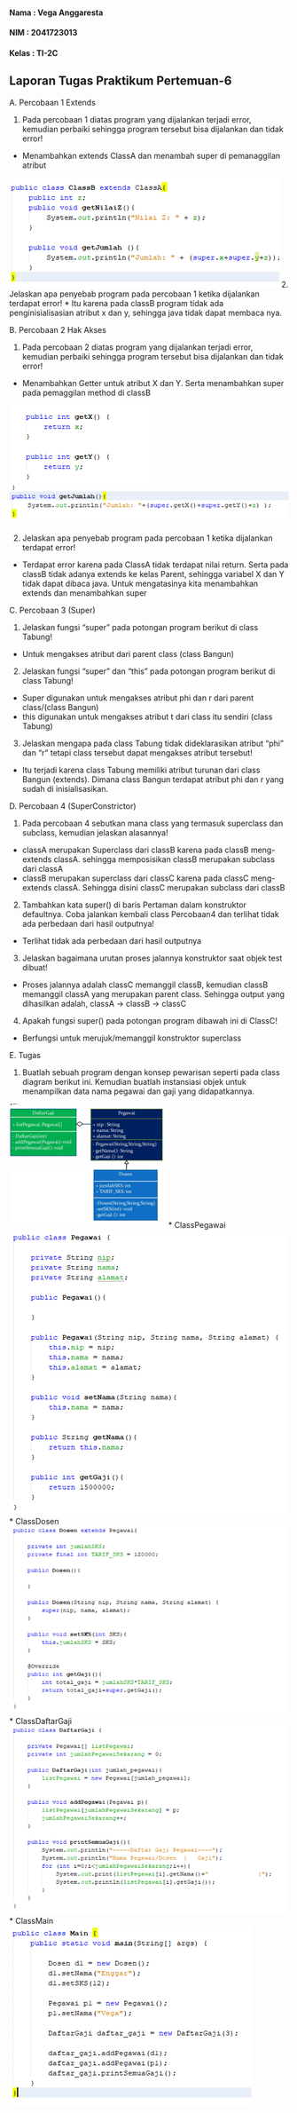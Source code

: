 
#### Nama	: Vega Anggaresta
#### NIM    : 2041723013
#### Kelas	: TI-2C

## Laporan Tugas Praktikum Pertemuan-6

A. Percobaan 1 Extends
1. Pada percobaan 1 diatas program yang dijalankan terjadi error, kemudian perbaiki sehingga
program tersebut bisa dijalankan dan tidak error!
* Menambahkan extends ClassA dan menambah super di pemanaggilan atribut
<img src="img/Praktikum1-1.png">
2. Jelaskan apa penyebab program pada percobaan 1 ketika dijalankan terdapat error!
* Itu karena pada classB program tidak ada penginisialisasian atribut x dan y, sehingga java tidak dapat membaca nya.

B. Percobaan 2 Hak Akses
1. Pada percobaan 2 diatas program yang dijalankan terjadi error, kemudian perbaiki sehingga
program tersebut bisa dijalankan dan tidak error!
* Menambahkan Getter untuk atribut X dan Y. Serta menambahkan super pada pemaggilan method di classB
<img src="img/Praktikum2-1.png">
<img src="img/Praktikum2-1-1.png">

2. Jelaskan apa penyebab program pada percobaan 1 ketika dijalankan terdapat error!
* Terdapat error karena pada ClassA tidak terdapat nilai return. Serta pada classB tidak adanya extends ke kelas Parent, sehingga variabel X dan Y tidak dapat dibaca java. Untuk mengatasinya kita menambahkan extends dan menambahkan super

C. Percobaan 3 (Super)
1. Jelaskan fungsi “super” pada potongan program berikut di class Tabung!
* Untuk mengakses atribut dari parent class (class Bangun)
2. Jelaskan fungsi “super” dan “this” pada potongan program berikut di class Tabung!
* Super digunakan untuk mengakses atribut phi dan r dari parent class/(class Bangun)
* this digunakan untuk mengakses atribut t dari class itu sendiri (class Tabung)
3. Jelaskan mengapa pada class Tabung tidak dideklarasikan atribut “phi” dan “r” tetapi class
tersebut dapat mengakses atribut tersebut!
* Itu terjadi karena class Tabung memiliki atribut turunan dari class Bangun (extends). Dimana class Bangun terdapat atribut phi dan r yang sudah di inisialisasikan.

D. Percobaan 4 (SuperConstrictor)
1. Pada percobaan 4 sebutkan mana class yang termasuk superclass dan subclass, kemudian
jelaskan alasannya!
* classA merupakan Superclass dari classB karena pada classB meng-extends classA. sehingga memposisikan classB merupakan subclass dari classA
* classB merupakan superclass dari classC karena pada classC meng-extends classA. Sehingga disini classC merupakan subclass dari classB
2. Tambahkan kata super() di baris Pertaman dalam konstruktor defaultnya. Coba jalankan
kembali class Percobaan4 dan terlihat tidak ada perbedaan dari hasil outputnya!
* Terlihat tidak ada perbedaan dari hasil outputnya
3. Jelaskan bagaimana urutan proses jalannya konstruktor saat objek test dibuat!
* Proses jalannya adalah classC memanggil classB, kemudian classB memanggil classA yang merupakan parent class. Sehingga output yang dihasilkan adalah, classA -> classB -> classC
4. Apakah fungsi super() pada potongan program dibawah ini di ClassC!
* Berfungsi untuk merujuk/memanggil konstruktor superclass

E. Tugas
1. Buatlah sebuah program dengan konsep pewarisan seperti pada class diagram berikut ini.
Kemudian buatlah instansiasi objek untuk menampilkan data nama pegawai dan gaji yang
didapatkannya.
<img src="img/soal.png">
* ClassPegawai
<img src="img/pegawai.png">
* ClassDosen
<img src="img/Dosen.png">
* ClassDaftarGaji
<img src="img/DaftarGaji.png">
* ClassMain

<img src="img/Main.png">